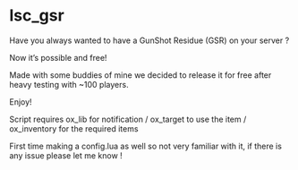 # lsc_gsr
Have you always wanted to have a GunShot Residue (GSR) on your server ?

Now it’s possible and free!

Made with some buddies of mine we decided to release it for free after heavy testing with ~100 players.

Enjoy!

Script requires ox_lib for notification / ox_target to use the item / ox_inventory for the required items

First time making a config.lua as well so not very familiar with it, if there is any issue please let me know !

